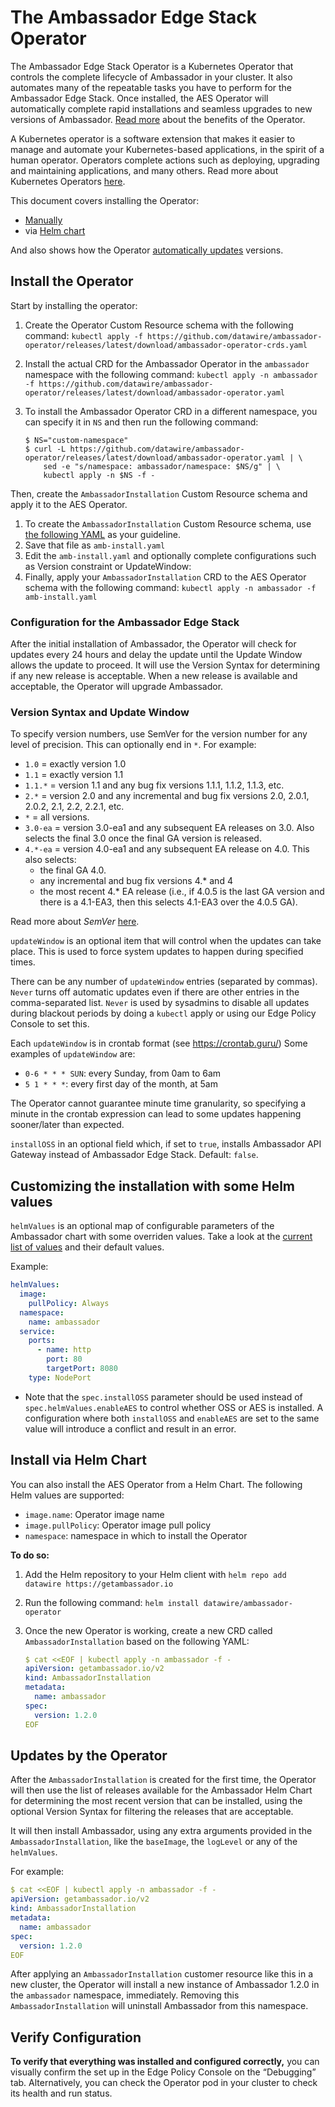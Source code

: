 # The Ambassador Edge Stack Operator

The Ambassador Edge Stack Operator is a Kubernetes Operator that controls the
complete lifecycle of Ambassador in your cluster. It also
automates many of the repeatable tasks you have to perform for the Ambassador
Edge Stack. Once installed, the AES Operator will automatically complete rapid
installations and seamless upgrades to new versions of Ambassador.  [Read
more](https://github.com/datawire/ambassador-operator/blob/master/README.md)
about the benefits of the Operator.

A Kubernetes operator is a software extension that makes it easier to manage and automate your
Kubernetes-based applications, in the spirit of a human operator. Operators complete actions such
as deploying, upgrading and maintaining applications, and many others. Read more about Kubernetes
Operators [here](https://kubernetes.io/docs/concepts/extend-kubernetes/operator/).

This document covers installing the Operator:

* [Manually](#install-the-operator)
* via [Helm chart](#install-via-helm-chart)

And also shows how the Operator [automatically
updates](#updates-by-the-operator) versions.

## Install the Operator

Start by installing the operator:

1. Create the Operator Custom Resource schema with the following command:
   `kubectl apply -f https://github.com/datawire/ambassador-operator/releases/latest/download/ambassador-operator-crds.yaml`
2. Install the actual CRD for the Ambassador Operator in the `ambassador` namespace with the following command:
   `kubectl apply -n ambassador -f https://github.com/datawire/ambassador-operator/releases/latest/download/ambassador-operator.yaml`
3. To install the Ambassador Operator CRD in a different namespace, you can specify it in `NS` and
   then run the following command:

    ```shell
    $ NS="custom-namespace"
    $ curl -L https://github.com/datawire/ambassador-operator/releases/latest/download/ambassador-operator.yaml | \
        sed -e "s/namespace: ambassador/namespace: $NS/g" | \
        kubectl apply -n $NS -f -
    ```

Then, create the `AmbassadorInstallation` Custom Resource schema and apply it to the AES Operator.

1. To create the `AmbassadorInstallation` Custom Resource schema, use
   [the following YAML](https://github.com/datawire/ambassador-operator)
   as your guideline.
2. Save that file as `amb-install.yaml`
3. Edit the `amb-install.yaml` and optionally complete configurations such as Version constraint or UpdateWindow:
4. Finally, apply your `AmbassadorInstallation` CRD to the AES Operator schema
   with the following command: `kubectl apply -n ambassador -f amb-install.yaml`

### Configuration for the Ambassador Edge Stack

After the initial installation of Ambassador, the Operator will check for updates every 24 hours and
delay the update until the Update Window allows the update to proceed. It will use the Version Syntax for
determining if any new release is acceptable. When a new release is available and acceptable, the Operator
will upgrade Ambassador.

### Version Syntax and Update Window

To specify version numbers, use SemVer for the version number for any level of
precision. This can optionally end in `*`.  For example:

  * `1.0` = exactly version 1.0
  * `1.1` = exactly version 1.1
  * `1.1.*` = version 1.1 and any bug fix versions 1.1.1, 1.1.2, 1.1.3, etc.
  * `2.*` = version 2.0 and any incremental and bug fix versions 2.0, 2.0.1, 2.0.2, 2.1, 2.2, 2.2.1, etc.
  * `*` = all versions.
  * `3.0-ea` = version 3.0-ea1 and any subsequent EA releases on 3.0. Also selects the final 3.0 once the
    final GA version is released.
  * `4.*-ea` = version 4.0-ea1 and any subsequent EA release on 4.0. This also selects:
      * the final GA 4.0.
      * any incremental and bug fix versions 4.* and 4
      * the most recent 4.* EA release (i.e., if 4.0.5 is the last GA version and
        there is a 4.1-EA3, then this selects 4.1-EA3 over the 4.0.5 GA).

Read more about _SemVer_ [here](https://github.com/Masterminds/semver#basic-comparisons).

`updateWindow` is an optional item that will control when the updates can take
place. This is used to force system updates to happen during specified times.

There can be any number of `updateWindow` entries (separated by commas).
`Never` turns off automatic updates even if there are other entries in the
comma-separated list. `Never` is used by sysadmins to disable all updates during
blackout periods by doing a `kubectl` apply or using our Edge Policy Console to
set this.

Each `updateWindow` is in crontab format (see https://crontab.guru/) Some
examples of `updateWindow` are:

* `0-6 * * * SUN`: every Sunday, from 0am to 6am
* `5 1 * * *`: every first day of the month, at 5am

The Operator cannot guarantee minute time granularity, so specifying a minute in the crontab
expression can lead to some updates happening sooner/later than expected.

`installOSS` in an optional field which, if set to `true`, installs Ambassador API Gateway instead of
Ambassador Edge Stack.
Default: `false`.

## Customizing the installation with some Helm values

`helmValues` is an optional map of configurable parameters of the Ambassador chart
with some overriden values. Take a look at the [current list of values](https://github.com/emissary-ingress/emissary/tree/release/v1.13/charts/ambassador#configuration)
and their default values.

Example:

```yaml
helmValues:
  image:
    pullPolicy: Always
  namespace:
    name: ambassador
  service:
    ports:
      - name: http
        port: 80
        targetPort: 8080
    type: NodePort
```

* Note that the `spec.installOSS` parameter should be used instead of `spec.helmValues.enableAES` to control whether 
  OSS or AES is installed. A configuration where both `installOSS` and `enableAES` are set to the same value will 
  introduce a conflict and result in an error.

## Install via Helm Chart

You can also install the AES Operator from a Helm Chart. The following Helm values are supported:

* `image.name`: Operator image name
* `image.pullPolicy`: Operator image pull policy
* `namespace`: namespace in which to install the Operator

**To do so:**

1. Add the Helm repository to your Helm client with `helm repo add datawire https://getambassador.io`
2. Run the following command: `helm install datawire/ambassador-operator`
3. Once the new Operator is working, create a new CRD called `AmbassadorInstallation` based on the following YAML:

    ```yaml
    $ cat <<EOF | kubectl apply -n ambassador -f -
    apiVersion: getambassador.io/v2
    kind: AmbassadorInstallation
    metadata:
      name: ambassador
    spec:
      version: 1.2.0
    EOF
    ```

## Updates by the Operator

After the `AmbassadorInstallation` is created for the first time, the Operator
will then use the list of releases available for the Ambassador Helm Chart for
determining the most recent version that can be installed, using the optional
Version Syntax for filtering the releases that are acceptable.

It will then install Ambassador, using any extra arguments provided in the `AmbassadorInstallation`,
like the `baseImage`, the `logLevel` or any of the `helmValues`.

For example:

```yaml
$ cat <<EOF | kubectl apply -n ambassador -f -
apiVersion: getambassador.io/v2
kind: AmbassadorInstallation
metadata:
  name: ambassador
spec:
  version: 1.2.0
EOF
```

After applying an `AmbassadorInstallation` customer resource like this in a new cluster, the Operator will install a new instance of Ambassador 1.2.0 in the `ambassador` namespace, immediately. Removing this `AmbassadorInstallation` will uninstall Ambassador from this namespace.

## Verify Configuration

**To verify that everything was installed and configured correctly,** you can visually confirm the set up in the Edge Policy Console on the “Debugging” tab. Alternatively, you can check the Operator pod in your cluster to check its health and run status.
